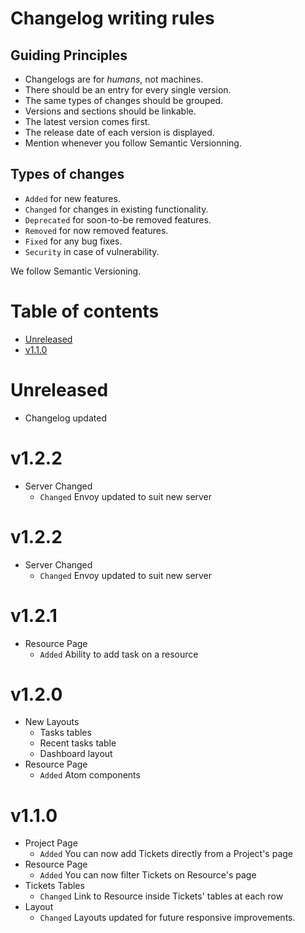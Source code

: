 # Changelog writing rules

## Guiding Principles

- Changelogs are for _humans_, not machines.
- There should be an entry for every single version.
- The same types of changes should be grouped.
- Versions and sections should be linkable.
- The latest version comes first.
- The release date of each version is displayed.
- Mention whenever you follow Semantic Versionning.

## Types of changes

- `Added` for new features.
- `Changed` for changes in existing functionality.
- `Deprecated` for soon-to-be removed features.
- `Removed` for now removed features.
- `Fixed` for any bug fixes.
- `Security` in case of vulnerability.

We follow Semantic Versioning.

# Table of contents

- [Unreleased](#unreleased)
- [v1.1.0](#v1.1.0)

# Unreleased

- Changelog updated

# v1.2.2

- Server Changed
    - `Changed` Envoy updated to suit new server

# v1.2.2

- Server Changed
    - `Changed` Envoy updated to suit new server

# v1.2.1

- Resource Page
    - `Added` Ability to add task on a resource

# v1.2.0

- New Layouts
    - Tasks tables
    - Recent tasks table
    - Dashboard layout
- Resource Page
    - `Added` Atom components
    
# v1.1.0

- Project Page
    - `Added` You can now add Tickets directly from a Project's page
- Resource Page
    - `Added` You can now filter Tickets on Resource's page
- Tickets Tables
    - `Changed` Link to Resource inside Tickets' tables at each row
- Layout
    - `Changed` Layouts updated for future responsive improvements.

